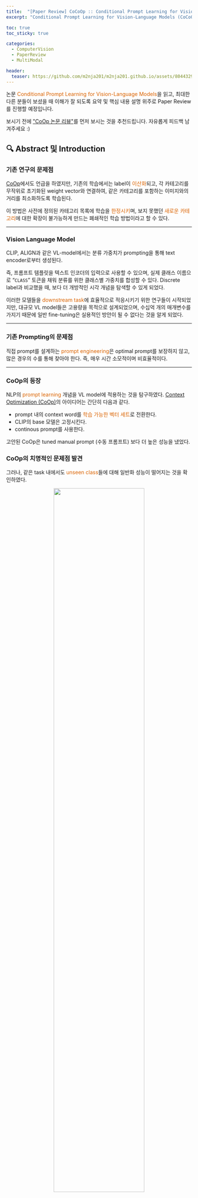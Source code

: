 ```yaml
---
title:  "[Paper Review] CoCoOp :: Conditional Prompt Learning for Vision-Language Models"
excerpt: "Conditional Prompt Learning for Vision-Language Models (CoCoOp) 논문 리뷰"

toc: true
toc_sticky: true

categories:
  - ComputerVision 
  - PaperReview
  - MultiModal

header:
  teaser: https://github.com/m2nja201/m2nja201.github.io/assets/80443295/4cacc840-5ba4-4d8b-b350-fa17df79824e
---
```


논문 <font style="color:hsl(27, 100%, 43%)">Conditional Prompt Learning for Vision-Language Models</font>을 읽고, 
최대한 다른 분들이 보셨을 때 이해가 잘 되도록 요약 및 핵심 내용 설명 위주로 Paper Review를 진행할 예정입니다.

보시기 전에 ["CoOp 논문 리뷰"](https://m2nja201.github.io/computervision/paperreview/multimodal/CoOp/)를 먼저 보시는 것을 추천드립니다.
자유롭게 피드백 남겨주세요 :)

## 🔍 Abstract 및 Introduction
### 기존 연구의 문제점
[CoOp](https://m2nja201.github.io/computervision/paperreview/multimodal/CoOp/)에서도 언급을 하였지만, 기존의 학습에서는 label이 <font style="color:hsl(27, 100%, 43%)">이산화</font>되고, 각 카테고리를 무작위로 초기화된 weight vector와 연결하여, 같은 카테고리를 포함하는 이미지와의 거리를 최소화하도록 학습된다.

이 방법은 사전에 정의된 카테고리 목록에 학습을 <font style="color:hsl(27, 100%, 43%)">한정시키</font>며, 보지 못했던 <font style="color:hsl(27, 100%, 43%)">새로운 카테고리</font>에 대한 확장이 불가능하게 만드는 폐쇄적인 학습 방법이라고 할 수 있다.

<hr>

### Vision Language Model
CLIP, ALIGN과 같은 VL-model에서는 분류 가중치가 prompting을 통해 text encoder로부터 생성된다.

즉, 프롬프트 템플릿을 텍스트 인코더의 입력으로 사용할 수 있으며, 실제 클래스 이름으로 “``CLASS``” 토큰을 채워 분류를 위한 클래스별 가중치를 합성할 수 있다. Discrete label과 비교했을 때, 보다 더 개방적인 시각 개념을 탐색할 수 있게 되었다.

이러한 모델들을 <font style="color:hsl(27, 100%, 43%)">downstream task</font>에 효율적으로 적응시키기 위한 연구들이 시작되었지만, 대규모 VL model들은 고용량을 목적으로 설계되었으며, 수십억 개의 매개변수를 가지기 때문에 일반 fine-tuning은 실용적인 방안이 될 수 없다는 것을 알게 되었다.

<hr>

### 기존 Prompting의 문제점
직접 prompt를 설계하는 <font style="color:hsl(27, 100%, 43%)">prompt engineering</font>은 optimal prompt를 보장하지 않고, 많은 경우의 수를 통해 찾아야 한다.
즉, 매우 시간 소모적이며 비효율적이다.

<hr>

### CoOp의 등장
NLP의 <font style="color:hsl(27, 100%, 43%)">prompt learning</font> 개념을 VL model에 적용하는 것을 탐구하였다.
[Context Optimization (CoOp)](https://m2nja201.github.io/computervision/paperreview/multimodal/CoOp/)의 아이디어는 간단히 다음과 같다.
- prompt 내의 context word를 <font style="color:hsl(27, 100%, 43%)">학습 가능한 벡터 세트</font>로 전환한다.
- CLIP의 base 모델은 고정시킨다.
- continous prompt를 사용한다.

고안된 CoOp은 tuned manual prompt (수동 프롬프트) 보다 더 높은 성능을 냈었다.

### CoOp의 치명적인 문제점 발견
그러나, 같은 task 내에서도 <font style="color:hsl(27, 100%, 43%)">unseen class</font>들에 대해 일반화 성능이 떨어지는 것을 확인하였다.

<center>
<img src="https://github.com/m2nja201/m2nja201.github.io/assets/80443295/3b1a8545-c964-4747-9399-24e87178c497" width="70%" height="70%"></center>

위와 같이 ``Arrival gate``와 ``Cathedral``과 같이 <font style="color:hsl(27, 100%, 43%)">Dataset에 존재하는 base class</font>에 대한 성능은 CoOp의 성능이 좋은 것을 확인할 수 있다.

<center>
<img src="https://github.com/m2nja201/m2nja201.github.io/assets/80443295/d27e6dd9-d61f-48d9-af02-14a259d09b63" width="70%" height="70%"></center>

그러나 같은 범주인 scene understanding에 속하여도, <font style="color:hsl(27, 100%, 43%)">Dataset에 존재하지 않는 wider unseen class</font>에서는 일반화 요소를 포착하지 못하는 것을 볼 수 있다.

이러한 문제는 <font style="color:hsl(27, 100%, 43%)">CoOp의 정적 설계</font>에 의해 발생한다고 주장한다. 즉 한 번 학습되면 context가 <font style="color:hsl(27, 100%, 43%)">고정</font>되기 때문에 <font style="color:hsl(27, 100%, 43%)">특정한 class set</font>에만 최적화 되는 것이다.

<hr>

### CoCoOp의 소개
일반화 문제를 해결하기 위해, <font style="color:hsl(27, 100%, 43%)">Conditional prompt learning</font>인 <font style="color:hsl(27, 100%, 43%)">Conditional Context Optimization (CoCoOp)</font> 방법을 소개한다.

#### ➡️ 핵심 아이디어
- prompt를 고정시키지 않고, 각 <font style="color:hsl(27, 100%, 43%)">input instance (image)</font>에 따라 prompt를 <font style="color:hsl(27, 100%, 43%)">조건화</font>한다.
- CoOp을 확장하여 각 이미지에 대해 <font style="color:hsl(27, 100%, 43%)">input-conditional token</font>을 생성하는 <font style="color:hsl(27, 100%, 43%)">경량 신경망</font>을 추가로 학습하며, 이는 학습 가능한 context vector와 결합된다.

#### ➡️ <font style="color:hsl(27, 100%, 43%)">instance-conditional prompt</font>를 통해 더 일반화 시킬 수 있는 이유
특정한 class만을 위하기 보다, 각 <font style="color:hsl(27, 100%, 43%)">instance들을 특정</font> 짓도록 최적화 되어 있기 때문이다.

<hr>

### Contributions
- 존재하지 않던 <font style="color:hsl(27, 100%, 43%)">unseen classes</font>에 대해서 manual prompts 간의 격차를 매우 줄일 수 있었고, 보다 더 좋은 성능을 얻을 수 있었다.
- CoOp보다 더 강한 <font style="color:hsl(27, 100%, 43%)">도메인 일반화</font> 성능을 도출 할 수 있다.
- 학습된 context가 극적으로 다른 클래스를 가진 다른 작업으로 전환될 때, CoOp의 성능을 명확한 margin으로 능가하기 때문에, 더 큰 규모에서 성공할 수 있는 잠재력을 가지고 있다.

<br>

## 🔍 Related Works
※ [CoOp 논문](https://m2nja201.github.io/computervision/paperreview/multimodal/CoOp/)과 거의 유사하기 때문에 해당 게시글을 참고해주세요.

<br>

## 🔍 Methodology
전체적인 architecture는 다음과 같다.
<center><img src="https://github.com/m2nja201/m2nja201.github.io/assets/80443295/3c887494-7d7b-4f87-ac66-dd156a1d576f" width="70%"></center>

<hr>

### CLIP (contrastive language-image pre-training) backbone 사용

<center><img src="https://github.com/m2nja201/m2nja201.github.io/assets/80443295/6609e8e6-ff21-4982-9f13-82d96e227b39" width="50%"> <img src="https://github.com/m2nja201/m2nja201.github.io/assets/80443295/f9d5d5e8-6831-4e96-9558-acce99cd5dcf" width="40%"></center>

- 두 개의 인코더 (Image Encoder, Text Encoder) 를 사용하여 구축했다.
- Image Encoder는 ResNet 혹은 ViT이며, 이미지를 특징 벡터로 변환한다.
- Text Encoder는 Transformer로 단어 토큰의 시퀀스를 입력 받아 벡터화된 표현을 생성한다.
- Loss : 두 modality의 결합된 embedding space를 학습하기 위해 contrastive loss를 채택하였다.
  - matched pair에 대해선, <font style="color:hsl(27, 100%, 43%)">cosine similarity</font>를 최대화
  - unmatched pair에 대해선, cosine similarity를 최소화

<hr>

### CoOp 적용
<center><img src="https://github.com/m2nja201/m2nja201.github.io/assets/80443295/499f1dcf-3a29-413f-a74e-e8c5d00799dc" width="50%"></center>

- 끝까지 학습할 수 있는 <font style="color:hsl(27, 100%, 43%)">continuous vector</font>를 사용하여 각 context token을 모델링한다.

``a photo of a ~``라는 context를 사용하는 대신, word embedding과 동일한 차원을 가진 <font style="color:hsl(27, 100%, 43%)">학습 가능한 context vector`` ``{v1, v2, ... , vM}``을 사용하는 것이다.
즉, 완성된 prompt는 ``{v1, v2, ... , vM, ci}``이다.

<hr>

### CoCoOp 적용
<center><img src="https://github.com/m2nja201/m2nja201.github.io/assets/80443295/bfc925cb-b1d3-4a4f-afca-748aa11ccef0" width="40%"> <img src="https://github.com/m2nja201/m2nja201.github.io/assets/80443295/ba73b852-86e0-49d0-b1a0-e0199c5bd9db" width="30%"></center>

- 특정 클래스 집합에서 <font style="color:hsl(27, 100%, 43%)">instance-conditional context</font>가 focus를 이동시켜 <font style="color:hsl(27, 100%, 43%)">overfitting</font>을 줄이고, 각 input instance에 초점을 맞춤으로써 일반화의 능력이 더 높아진다.

#### ➡️ 구현 방식
M개의 신경망을 구축하여, M개의 context token을 얻는 것을 처음 고안하였으나, 이는 신경망 하나의 크기에 M배가 필요하다. 그래서 본 논문에서는 효율적인 매개변수 설계를 다음과 같이 제안한다.

M개의 <font style="color:hsl(27, 100%, 43%)">context vector</font> 위에 각 입력에 대한 <font style="color:hsl(27, 100%, 43%)">conditional token(vector)</font>를 생성하는 경량 신경망인 <font style="color:hsl(27, 100%, 43%)">Meta-Net</font>를 학습하여 context vector와 결합시킨다.

#### ➡️ Meta Net
- Input : Image Encoder에 의해 생성된 출력 feature
- 두 층의 병목 구조 (Linear-ReLU-Linear) 로 구축
- 은닉층에서는 입력 차원을 16배 줄임

<br>

## 🔍 Experiments
다음 세 가지와 부수적인 내용에 대해 실험을 진행하였다.
1. Dataset 내 base class에서 새로운 class로의 일반화
2. Dataset간의 전이 (cross-dataset)
3. 도메인 일반화 능력

### Dataset과 Training Detais
#### Dataset
ImageNet, Caltech101, OxfordPets, StanfordCars, Flowers102, Food101, FGVCAircraft, SUN397, UCF101, DTD, EuroSAT

#### Training Details
CLIP에서 가장 좋은 vision backbone인 ViT-B/16을 사용하였다. CoOp에서는 더 짧은 context length와 좋은 initialization이 더 나은 성능과 도메인 변화에 대한 강인성을 이끌어낼 수 있다고 하였다. 그래서 context length를 4로 고정하고, ``a photo of a``의 사전 훈련된 word embedding을 사용하여 초기화했다고 한다.
> 근데 실제로 CoOp 논문을 보면, 초기화 방법에서의 무작위 초기화와 단어 임베딩 기반 초기화의 성능차이는 거의 없던 것으로 확인할 수 있어서 의문이다.

<hr>

### [1] Generalization from Base to New Classes
<center><img src="https://github.com/m2nja201/m2nja201.github.io/assets/80443295/a2b29212-f35f-4f3f-9e19-f5e1039fd1f4" width="30%"> <img src="https://github.com/m2nja201/m2nja201.github.io/assets/80443295/655e711a-3587-40dd-92ac-d30bb0087865" width="50%"></center>

왼쪽 표를 보면 알 수 있듯이, Base class와 New class에 대한 정확도 수치가 현저하게 다르다. 11개 Dataset에 대한 평균 성능 중 New class에 대한 정확도는 CLIP이 가장 높았지만, CoOp의 일반화 성능이 나머지 두 방법에 대해 현저히 떨어지는 것을 확인할 수 있었다.

본 <font style="color:hsl(27, 100%, 43%)">Base와 New의 평균 값</font>은 FGVCAircraft를 제외하고 <font style="color:hsl(27, 100%, 43%)">CoCoOp</font>이 가장 높은 성능을 보였다. 즉, CoCoOp은 New Class에서의 정확도를 ``63.22% -> 71.69%``로 향상 시켰다.

오른쪽 그래프는 CoOp에 비해 높아진 CoCoOp의 성능 척도를 보여준다.

<center><img src="https://github.com/m2nja201/m2nja201.github.io/assets/80443295/770ba1b6-f5c3-453d-8837-6ea2afa68367" width="50%"></center> 

본 표는 Base class에 대한 CoCoOp의 성능 향상 척도를 보여주는데, Base class에 대해서는 CoOp보다 성능이 낮은 것을 확인할 수 있다. 이는 CoOp이 기본 클래스에 특화되어 최적화 하는 반면, CoCoOp은 전체 작업에 걸쳐 일반화를 얻기 위해 <font style="color:hsl(27, 100%, 43%)">각 instance에 대해 최적화</font>하여 타당한 결과이다.

그러나 주목할 점은, Base class에 대해 낮아진 정확도가 6/9개의 dataset에서 3% 미만이었고, 이는 <font style="color:hsl(27, 100%, 43%)">unseen class</font>에서의 이득으로 상쇄된다.

<hr>

### [2] Cross-Dataset Transfer
데이터셋의 기본적인 사항이 객체 인식에서의 ``질감 분류``와 같이 완전히 달라질 수 있기 때문에 충분히 도전적인 문제이다.

<center><img src="https://github.com/m2nja201/m2nja201.github.io/assets/80443295/e36e253a-3ef2-47e9-8bf8-7a57e1fb1dab" width="60%"></center> 

- Source인 ``ImageNet``은 상당량의 개 품종이 있다.
  - 개 품종을 포함하는 ``Caltech101``과 ``OxfordPets``에서 좋은 성능을 내는 것은 타당하다.
- ``FGVCAircraft``와 다양한 질감을 포함하는 ``DTD``처럼 <font style="color:hsl(27, 100%, 43%)">Dataset 유사도</font>가 떨어진 전문화된 카테고리를 가진 데이터셋에서도 성능은 낮아도, CoOp보다 <font style="color:hsl(27, 100%, 43%)">강력한 전이성</font>을 보인다.

<hr>

### [3] Domain Generalization
<center><img src="https://github.com/m2nja201/m2nja201.github.io/assets/80443295/783cffbd-df39-4eb6-bb8a-7cc3f7f3297d" width="60%"></center>

CoOp과 CoCoOp 모두 CLIP에 비해 높은 <font style="color:hsl(27, 100%, 43%)">도메인 일반화 성능</font>을 보이며, ``ImageNetV2``를 제외한 세 가지 데이터셋에서 CoCoOp이 CoOp을 능가하는 성능을 보이는 것을 확인할 수 있다.

즉, <font style="color:hsl(27, 100%, 43%)">instance-conditional prompts</font>가 도메인 일반화 가능성이 더 높다는 것을 확인시켜준 것이다.

<hr>

### [4] Further Analysis
#### ➡️ Initialization
이는 <font style="color:hsl(27, 100%, 43%)">word embedding 기반</font> 초기화와 <font style="color:hsl(27, 100%, 43%)">무작위</font> 초기화를 비교한 것이다. 

<center><img src="https://github.com/m2nja201/m2nja201.github.io/assets/80443295/32ff58e7-b4be-4e06-a77e-f0fa8acda71b" width="40%"></center>

CoOp에서는 초기화 방법의 성능 차이가 크지 않았던 반면, CoCoOp에서는 적절한 초기화가 Base class와 New class 모두에 더 유익하다는 것을 확인할 수 있다.

#### ➡️ Context Length
<center><img src="https://github.com/m2nja201/m2nja201.github.io/assets/80443295/0670ab0f-8446-4f7b-bb4f-666f089b1235" width="40%"></center>

Base class에 대해서는 context length에 대한 변화가 크지 않지만, <font style="color:hsl(27, 100%, 43%)">New class</font>에서는 <font style="color:hsl(27, 100%, 43%)">더 긴 </font> context length를 가진 모델이 더 좋은 성능을 보인다.

그래프 (a)와 (b)를 모두 보았을 때, [ length=8, random init. ] 방법이 [ length=4, word embedding init. ] 보다 더 나은 성능을 보인다. 즉, CoCoOp에서는 context length가 큰 영향을 주는 것으로 보인다.

#### ➡️ Bigger CoOp과의 비교 (매개변수)
<font style="color:hsl(27, 100%, 43%)">Meta-Net</font>을 도입하여 단순히 <font style="color:hsl(27, 100%, 43%)">많은 매개변수</font>로 인해 성능이 늘어난 것인지 확인해보기 위해 진행한 실험이다.
CoOp의 context token 수를 CoCoOp과 크기가 비슷해질 때까지 최대로 늘린 후 확인하였다.

<center><img src="https://github.com/m2nja201/m2nja201.github.io/assets/80443295/618d048e-17bf-40e1-8959-40bb9f4a9d25" width="40%"></center>

그 결과, 매개변수 크기를 증가시키는 것이 핵심이 아님을 보여준다.

<br>

## 🔍 Conclusions
### Limitations
실험에서 사용된 ViT-B/16 기반의 CLIP 모델은 1억 5천만 개의 매개변수 크기를 가지고 있다. 이런 모델들은 pre-training에서 비용이 많이 들며, 이를 개인도 사용할 수 있도록 효율적인 적응 방법 연구가 아직까지 필요하다고 주장한다.

### Contributions
- 정적 프롬프트(static prompt)의 <font style="color:hsl(27, 100%, 43%)">일반화</font> 문제를 해결하였다.
- 논문에서 제안한 <font style="color:hsl(27, 100%, 43%)">instance-conditional prompt</font>가 <font style="color:hsl(27, 100%, 43%)">새로운 클래스</font>로의 일반화, <font style="color:hsl(27, 100%, 43%)">Cross-dataset transfer</font>, <font style="color:hsl(27, 100%, 43%)">도메인 일반화</font>를 포함한 다양한 task에서 탁월한 성능을 보였다.

## 논문에 대한 나의 생각
CoCoOp 연구를 통해 Vision-Language Model의 발전을 확인할 수 있었다. CoOp에서의 continous prompt가 static prompt이기 때문에 일반화 작업에 대한 성능에서 의문을 가졌었다. 이 의문이 CoOp의 큰 문제점이라는 것을 본 논문에서 언급하였을 때, CoOp 논문을 제대로 이해한 것 같아 의미가 깊었다. CoCoOp에서 instance-conditional prompt를 통해 해결하려는 통찰력이 신기하였고, 성공에 있어 매개변수 크기가 중요한 요소가 아닌 것을 확인할 수 있었다. 논문 중간중간, future에서 다뤘으면 하는 연구들을 언급하는데, 그 연구들이 진행되었는지 확인해보고 직접 실험해보면 좋을 것 같다.
